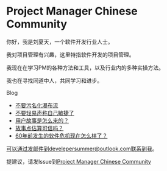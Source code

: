 # Project Manager Chinese Community

你好，我是刘夏天，一个软件开发行业人士。

我对项目管理有兴趣，这里特指软件开发的项目管理。

我现在在学习PM的各种方法和工具，以及行业内的多种实操方法。

我也在寻找同道中人，共同学习和进步。


Blog
- [不要污名化瀑布流](waterfall.md)
- [不要轻易声称自己敏捷了](agilefake.md)
- [用户故事是怎么来的？](userstory.md)
- [故事点估算可信吗？](storypoints.md)
- [60年前发生的软件危机现在怎么样了？](softwarecrisisNowAndThen.md)

可以通过发邮件到develepersummer@outlook.com联系到我。

提建议，请发Issue到[Project Manager Chinese Community](https://github.com/projectmanagercc/projectmanagercc.github.io)
